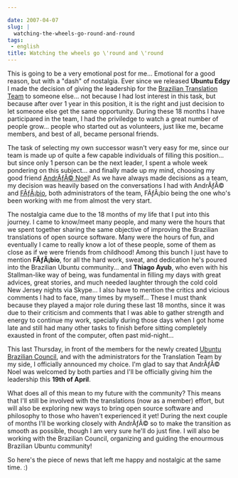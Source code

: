 ```yaml
---

date: 2007-04-07
slug: |
  watching-the-wheels-go-round-and-round
tags:
 - english
title: Watching the wheels go \'round and \'round
---
```


This is going to be a very emotional post for me... Emotional for a good
reason, but with a "dash" of nostalgia. Ever since we released **Ubuntu
Edgy** I made the decision of giving the leadership for the [Brazilian
Translation Team](https://launchpad.net/~ubuntu-l10n-pt-br) to someone
else... not because I had lost interest in this task, but because after
over 1 year in this position, it is the right and just decision to let
someone else get the same opportunity. During these 18 months I have
participared in the team, I had the priviledge to watch a great number
of people grow... people who started out as volunteers, just like me,
became members, and best of all, became personal friends.

The task of selecting my own successor wasn't very easy for me, since
our team is made up of quite a few capable individuals of filling this
position... but since only 1 person can be the next leader, I spent a
whole week pondering on this subject... and finally made up my mind,
choosing my good friend [AndrÃƒÂ©
Noel](https://launchpad.net/~andrenoel)! As we have always made
decisions as a team, my decision was heavily based on the conversations
I had with AndrÃƒÂ© and [FÃƒÂ¡bio](https://launchpad.net/~deb-user-ba),
both administrators of the team, FÃƒÂ¡bio being the one who's been
working with me from almost the very start.

The nostalgia came due to the 18 months of my life that I put into this
journey. I came to know/meet many people, and many were the hours that
we spent together sharing the same objective of improving the Brazilian
translations of open source software. Many were the hours of fun, and
eventually I came to really know a lot of these people, some of them as
close as if we were friends from childhood! Among this bunch I just have
to mention **FÃƒÂ¡bio**, for all the hard work, sweat, and dedication
he's poured into the Brazilian Ubuntu community... and **Thiago Ayub**,
who even with his Stallman-like way of being, was fundamental in filling
my days with great advices, great stories, and much needed laughter
through the cold cold New Jersey nights via Skype... I also have to
mention the critics and vicious comments I had to face, many times by
myself... These I must thank because they played a major role during
these last 18 months, since it was due to their criticism and comments
that I was able to gather strength and energy to continue my work,
specially during those days when I got home late and still had many
other tasks to finish before sitting completely exausted in front of the
computer, often past mid-night...

This last Thursday, in front of the members for the newly created
[Ubuntu Brazilian Council](https://launchpad.net/~conselhobrasil), and
with the administrators for the Translation Team by my side, I
officially announced my choice. I'm glad to say that AndrÃƒÂ© Noel was
welcomed by both parties and I'll be officially giving him the
leadership this **19th of April**.

What does all of this mean to my future with the community? This means
that I'll still be involved with the translations (now as a member)
effort, but will also be exploring new ways to bring open source
software and philosophy to those who haven't experienced it yet! During
the next couple of months I'll be working closely with AndrÃƒÂ© so to
make the transition as smooth as possible, though I am very sure he'll
do just fine. I will also be working with the Brazilian Council,
organizing and guiding the enourmous Brazilian Ubuntu community!

So here's the piece of news that left me happy and nostalgic at the same
time. :)
